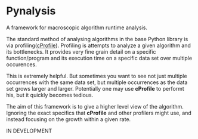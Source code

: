 Pynalysis
=========

A framework for macroscopic algorithm runtime analysis.

The standard method of analysing algorithms in the base Python library is via profiling([cProfile](https://docs.python.org/2/library/profile.html#module-cProfile)). Profiling is attempts to analyze a given algorithm and its bottlenecks. It provides very fine grain detail on a specific function/program and its execution time on a specific data set over multiple occurences.

This is extremely helpful. But sometimes you want to see not just multiple occurrences with the same data set, but multiple occurrences as the data set grows larger and larger. Potentially one may use **cProfile** to performt his, but it quickly becomes tedious.

The aim of this framework is to give a higher level view of the algorithm. Ignoring the exact specifics that **cProfile** and other profilers might use, and instead focusing on the growth within a given rate.

IN DEVELOPMENT
